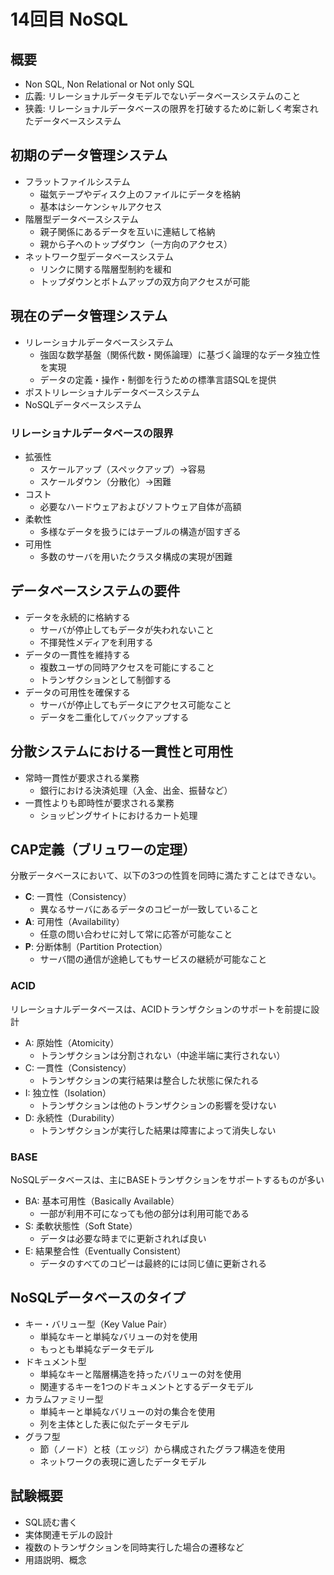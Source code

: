 # 14回目 NoSQL

## 概要

- Non SQL, Non Relational or Not only SQL
- 広義: リレーショナルデータモデルでないデータベースシステムのこと
- 狭義: リレーショナルデータベースの限界を打破するために新しく考案されたデータベースシステム

## 初期のデータ管理システム

- フラットファイルシステム
  - 磁気テープやディスク上のファイルにデータを格納
  - 基本はシーケンシャルアクセス
- 階層型データベースシステム
  - 親子関係にあるデータを互いに連結して格納
  - 親から子へのトップダウン（一方向のアクセス）
- ネットワーク型データベースシステム
  - リンクに関する階層型制約を緩和
  - トップダウンとボトムアップの双方向アクセスが可能

## 現在のデータ管理システム

- リレーショナルデータベースシステム
  - 強固な数学基盤（関係代数・関係論理）に基づく論理的なデータ独立性を実現
  - データの定義・操作・制御を行うための標準言語SQLを提供
- ポストリレーショナルデータベースシステム
- NoSQLデータベースシステム

### リレーショナルデータベースの限界

- 拡張性
  - スケールアップ（スペックアップ）→容易
  - スケールダウン（分散化）→困難
- コスト
  - 必要なハードウェアおよびソフトウェア自体が高額
- 柔軟性
  - 多様なデータを扱うにはテーブルの構造が固すぎる
- 可用性
  - 多数のサーバを用いたクラスタ構成の実現が困難

## データベースシステムの要件

- データを永続的に格納する
  - サーバが停止してもデータが失われないこと
  - 不揮発性メディアを利用する
- データの一貫性を維持する
  - 複数ユーザの同時アクセスを可能にすること
  - トランザクションとして制御する
- データの可用性を確保する
  - サーバが停止してもデータにアクセス可能なこと
  - データを二重化してバックアップする

## 分散システムにおける一貫性と可用性

- 常時一貫性が要求される業務
  - 銀行における決済処理（入金、出金、振替など）
- 一貫性よりも即時性が要求される業務
  - ショッピングサイトにおけるカート処理

## CAP定義（ブリュワーの定理）

分散データベースにおいて、以下の3つの性質を同時に満たすことはできない。

- **C**: 一貫性（Consistency）
  - 異なるサーバにあるデータのコピーが一致していること
- **A**: 可用性（Availability）
  - 任意の問い合わせに対して常に応答が可能なこと
- **P**: 分断体制（Partition Protection）
  - サーバ間の通信が途絶してもサービスの継続が可能なこと

### ACID

リレーショナルデータベースは、ACIDトランザクションのサポートを前提に設計

- A: 原始性（Atomicity）
  - トランザクションは分割されない（中途半端に実行されない）
- C: 一貫性（Consistency）
  - トランザクションの実行結果は整合した状態に保たれる
- I: 独立性（Isolation）
  - トランザクションは他のトランザクションの影響を受けない
- D: 永続性（Durability）
  - トランザクションが実行した結果は障害によって消失しない

### BASE

NoSQLデータベースは、主にBASEトランザクションをサポートするものが多い

- BA: 基本可用性（Basically Available）
  - 一部が利用不可になっても他の部分は利用可能である
- S: 柔軟状態性（Soft State）
  - データは必要な時までに更新されれば良い
- E: 結果整合性（Eventually Consistent）
  - データのすべてのコピーは最終的には同じ値に更新される

## NoSQLデータベースのタイプ

- キー・バリュー型（Key Value Pair）
  - 単純なキーと単純なバリューの対を使用
  - もっとも単純なデータモデル
- ドキュメント型
  - 単純なキーと階層構造を持ったバリューの対を使用
  - 関連するキーを1つのドキュメントとするデータモデル
- カラムファミリー型
  - 単純キーと単純なバリューの対の集合を使用
  - 列を主体とした表に似たデータモデル
- グラフ型
  - 節（ノード）と枝（エッジ）から構成されたグラフ構造を使用
  - ネットワークの表現に適したデータモデル

## 試験概要

- SQL読む書く
- 実体関連モデルの設計
- 複数のトランザクションを同時実行した場合の遷移など
- 用語説明、概念
